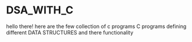 # DSA_WITH_C
 hello there!
  here are the few collection of c programs
C programs defining different DATA STRUCTURES and there functionality 
